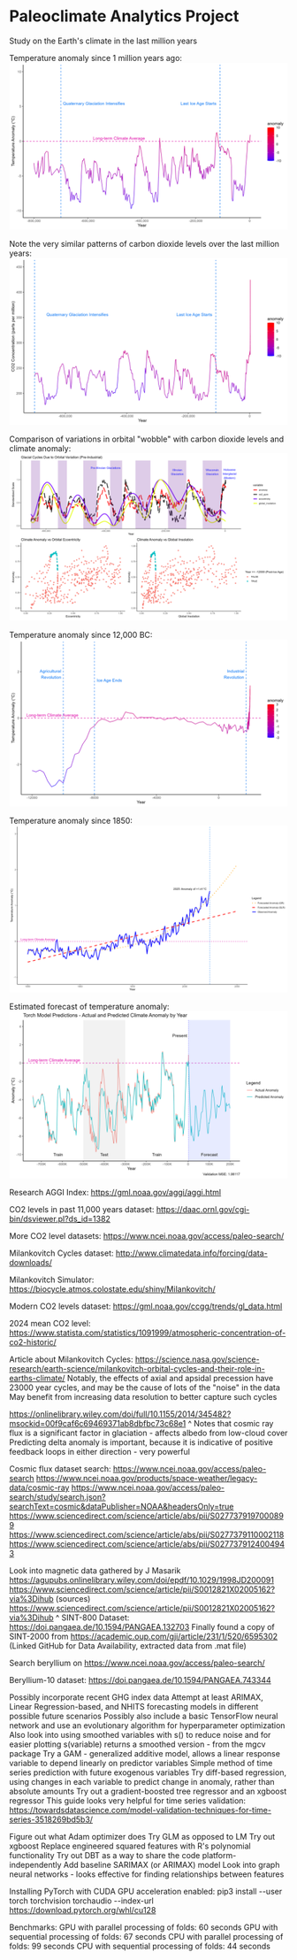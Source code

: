 # Paleoclimate Analytics Project
 
Study on the Earth's climate in the last million years

Temperature anomaly since 1 million years ago:
![Long Term Temperature Anomaly](Outputs/long_term_temperature_anomaly.png)

Note the very similar patterns of carbon dioxide levels over the last million years:
![Long Term CO2 Levels](Outputs/long_term_co2_ppm.png)

Comparison of variations in orbital "wobble" with carbon dioxide levels and climate anomaly:
![Orbital parameters vs CO2 vs Temperature](Outputs/orbital_parameters_glacial_cycles_trends.png)

Temperature anomaly since 12,000 BC:
![Since Ice Age Temperature Anomaly](Outputs/since_ice_age_temperature_anomaly.png)

Temperature anomaly since 1850:
![Modern Temperature Anomaly](Outputs/modern_temperature_anomaly_forecast.png)

Estimated forecast of temperature anomaly:
![Temperature Anomaly Forecast](Outputs/torch_model_predictions.png)

Research AGGI Index:
https://gml.noaa.gov/aggi/aggi.html

CO2 levels in past 11,000 years dataset:
https://daac.ornl.gov/cgi-bin/dsviewer.pl?ds_id=1382

More CO2 level datasets:
https://www.ncei.noaa.gov/access/paleo-search/

Milankovitch Cycles dataset:
http://www.climatedata.info/forcing/data-downloads/

Milankovitch Simulator:
https://biocycle.atmos.colostate.edu/shiny/Milankovitch/

Modern CO2 levels dataset:
https://gml.noaa.gov/ccgg/trends/gl_data.html

2024 mean CO2 level:
https://www.statista.com/statistics/1091999/atmospheric-concentration-of-co2-historic/

Article about Milankovitch Cycles:
https://science.nasa.gov/science-research/earth-science/milankovitch-orbital-cycles-and-their-role-in-earths-climate/
    Notably, the effects of axial and apsidal precession have 23000 year cycles, and may be the cause of lots of the "noise" in the data
        May benefit from increasing data resolution to better capture such cycles

https://onlinelibrary.wiley.com/doi/full/10.1155/2014/345482?msockid=00f9caf6c69469371ab8dbfbc73c68e1
^ Notes that cosmic ray flux is a significant factor in glaciation - affects albedo from low-cloud cover
Predicting delta anomaly is important, because it is indicative of positive feedback loops in either direction - very powerful

Cosmic flux dataset search:
https://www.ncei.noaa.gov/access/paleo-search
https://www.ncei.noaa.gov/products/space-weather/legacy-data/cosmic-ray
https://www.ncei.noaa.gov/access/paleo-search/study/search.json?searchText=cosmic&dataPublisher=NOAA&headersOnly=true
https://www.sciencedirect.com/science/article/abs/pii/S0277379197000899
https://www.sciencedirect.com/science/article/abs/pii/S0277379110002118
https://www.sciencedirect.com/science/article/abs/pii/S0277379124004943

Look into magnetic data gathered by J Masarik
https://agupubs.onlinelibrary.wiley.com/doi/epdf/10.1029/1998JD200091
https://www.sciencedirect.com/science/article/pii/S0012821X02005162?via%3Dihub (sources)
https://www.sciencedirect.com/science/article/pii/S0012821X02005162?via%3Dihub
^ SINT-800 Dataset: https://doi.pangaea.de/10.1594/PANGAEA.132703
Finally found a copy of SINT-2000 from https://academic.oup.com/gji/article/231/1/520/6595302 (Linked GitHub for Data Availability, extracted data from .mat file)


Search beryllium on https://www.ncei.noaa.gov/access/paleo-search/

Beryllium-10 dataset:
https://doi.pangaea.de/10.1594/PANGAEA.743344

Possibly incorporate recent GHG index data
Attempt at least ARIMAX, Linear Regression-based, and NHITS forecasting models in different possible future scenarios
    Possibly also include a basic TensorFlow neural network and use an evolutionary algorithm for hyperparameter optimization
Also look into using smoothed variables with s() to reduce noise and for easier plotting
    s(variable) returns a smoothed version - from the mgcv package
    Try a GAM - generalized additive model, allows a linear response variable to depend linearly on predictor variables
        Simple method of time series prediction with future exogenous variables
    Try diff-based regression, using changes in each variable to predict change in anomaly, rather than absolute amounts
    Try out a gradient-boosted tree regressor and an xgboost regressor
    This guide looks very helpful for time series validation: https://towardsdatascience.com/model-validation-techniques-for-time-series-3518269bd5b3/

Figure out what Adam optimizer does
Try GLM as opposed to LM
Try out xgboost
Replace engineered squared features with R's polynomial functionality
Try out DBT as a way to share the code platform-independently
Add baseline SARIMAX (or ARIMAX) model
Look into graph neural networks - looks effective for finding relationships between features

Installing PyTorch with CUDA GPU acceleration enabled:
    pip3 install --user torch torchvision torchaudio --index-url https://download.pytorch.org/whl/cu128

Benchmarks:
GPU with parallel processing of folds: 60 seconds
GPU with sequential processing of folds: 67 seconds
CPU with parallel processing of folds: 99 seconds
CPU with sequential processing of folds: 44 seconds